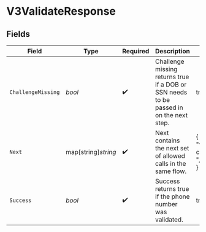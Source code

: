 # V3ValidateResponse


## Fields

| Field                                                                                  | Type                                                                                   | Required                                                                               | Description                                                                            | Example                                                                                |
| -------------------------------------------------------------------------------------- | -------------------------------------------------------------------------------------- | -------------------------------------------------------------------------------------- | -------------------------------------------------------------------------------------- | -------------------------------------------------------------------------------------- |
| `ChallengeMissing`                                                                     | *bool*                                                                                 | :heavy_check_mark:                                                                     | Challenge missing returns true if a DOB or SSN needs to be passed in on the next step. | true                                                                                   |
| `Next`                                                                                 | map[string]*string*                                                                    | :heavy_check_mark:                                                                     | Next contains the next set of allowed calls in the same flow.                          | {<br/>"v3-challenge": "/v3/challenge"<br/>}                                            |
| `Success`                                                                              | *bool*                                                                                 | :heavy_check_mark:                                                                     | Success returns true if the phone number was validated.                                | true                                                                                   |